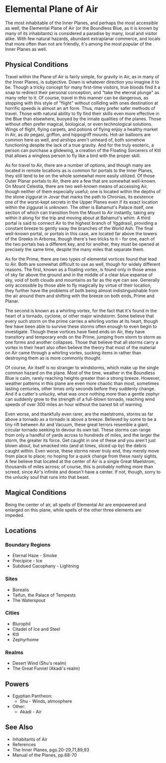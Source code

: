 # Elemental Plane of Air

The most inhabitable of the Inner Planes, and perhaps the most accessible as well, the Elemental Plane of Air (or the Boundless Blue, as it is known by many of its inhabitants) is considered a paradise by many, local and visitor alike. With few natural hazards, abundant extraplanar commerce, and locals that more often than not are friendly, it's among the most popular of the Inner Planes as well.

## Physical Conditions

Travel within the Plane of Air is fairly simple, for gravity in Air, as in many of the Inner Planes, is subjective. Down is whatever direction you imagine it to be. Though a tricky concept for many first-time visitors, true bloods find it a snap to redirect their personal conception, and "take the eternal plunge" as many refer to it. Of course, travel in this manner can be dangerous, as stopping with this style of "flight" without colliding with ones destination at horrific speeds is almost an art form. Thus, many prefer safer methods of travel. Those with natural ability to fly find their skills even more effective in the Blue than elsewhere, buoyed by the innate qualities of the planes. Those without often prefer magical, biological, or even technological solutions. Wings of flight, flying carpets, and potions of flying enjoy a healthy market in Air, as do pegasi, griffon, and hippogriff mounts. Hot-air balloons are common here as well, and airships aren't unheard of, both somehow functioning despite the lack of a true gravity. And for the truly esoteric, a person can purchase a glidewing, a creation of the Floating Sorcerers of Ktll that allows a wingless person to fly like a bird with the proper skill.

As for travel to Air, there are a number of options, and though many are located in remote locations as is common for portals to the Inner Planes, they still tend to be on the whole somewhat more easily utilized. Of those Outer Planar portals to Air, there are a few that are somewhat well-known. On Mount Celestia, there are two well-known means of accessing Air, though neither of them especially useful; one is located within the depths of the stone ziggurat in Jovar that marks the path to Chronias, its existence one of the worst-kept secrets in the Upper Planes even if its exact location within the ziggurat is unknown. The other is Bahamut's Palace itself, one section of which can transition from the Mount to Air instantly, taking any within it along for the trip and moving about at Bahamut's whim. A third portal is said to connect Air to the highest branch of Yggdrasil, providing a constant breeze to gently sway the branches of the World Ash. The final well-known portal, or portals in this case, are located far above the towers of the Greeks in Arborea, though there's two tricks to it - for one, each of the two portals has a different key, and for another, they must be opened at precisely the same time, despite the many miles that separate them.

As for the Prime, there are two types of elemental vortices found that lead to Air. Both are somewhat difficult to use as well, though for widely different reasons. The first, known as a floating vortex, is found only in those areas of sky far above the ground and in the middle of a clear blue expanse of sky, void of both clouds and mountains as far as the eye can see. Generally only accessible by those able to fly magically by virtue of their location, they further have the problems of both being almost indistinguishable from the air around them and shifting with the breeze on both ends, Prime and Planar.

The second is known as a whirling vortex, for the fact that it's found in the heart of a tornado, cyclone, or other major windstorm. Some believe that every such storm on the prime carries a whirling vortex at its heart, though few have been able to survive these storms often enough to even begin to investigate. Though these vortices have fixed ends on Air, they have transitory and temporary ends on the Prime, jumping from storm to storm as one forms and another collapses. Those that believe that all storms carry a vortex in their heart also often believe the theory that most of the material on Air came through a whirling vortex, sucking items in rather than destroying them as is more commonly thought.

Of course, Air itself is no stranger to windstorms, which make up the single common hazard on the plane. Most of the time, weather in the Boundless Blue is calm, rarely reaching heights greater than a strong breeze. However, weather patterns in this plane are even more chaotic than most, sometimes lasting centuries, other times only seconds before they suddenly change. And if a cutter's unlucky, what was once nothing more than a gentle zephyr can suddenly grow to the strength of a full-blown tornado, reaching wind speeds of over 300 miles an hour without the barest bit of warning.

Even worse, and thankfully even rarer, are the maelstroms, storms as far above a tornado as a tornado is above a breeze. Believed by some to be a tiny rift between Air and Vacuum, these great terrors resemble a giant, circular tornado seeking to devour its own tail. These storms can range from only a handful of yards across to hundreds of miles, and the larger the storm, the greater its force. Get caught in one of these and you aren't just blown about, but smacked into (and at times, sliced up by) the debris caught within. Even worse, these storms never truly end, they merely move from place to place; no hoping for a quick change from these nasty sights. A few believe that located at the center of Air is a single Great Maelstrom, thousands of miles across; of course, this is probably nothing more than screed, since Air's infinite and doesn't have a center. If not, though, sorry to the unlucky soul that runs into that beast.

## Magical Conditions
Being the center of air, all spells of Elemental Air are empowered and enlarged on this plane, while spells of the other three elements are impeded.

## Locations
### Boundary Regions
- Eternal Haze - Smoke
- Precipice - Ice
- Subdued Cacophany - Lightning

### Sites
- Borealis
- Taifun, the Palace of Tempests
- The Waterspout

### Cities
- Blurophil
- Citadel of Ice and Steel
- Ktll
- Zephyrhome

### Realms
- Desert Wind (Shu's realm)
- The Great Funnel (Akadi's realm)

## Powers
- Egyptian Pantheon:
	- Shu - Winds, atmosphere
- Other:
	- Akadi - Air

## See Also
- Inhabitants of Air
- References
- The Inner Planes, pgs.20-29,71,89,93
- Manual of the Planes, pp.68-70